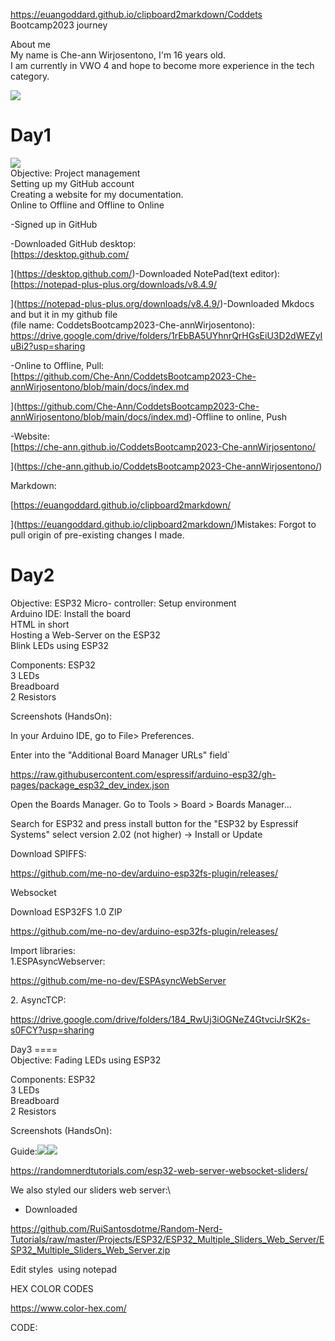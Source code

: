 https://euangoddard.github.io/clipboard2markdown/Coddets Bootcamp2023 journey

About me\
My name is Che-ann Wirjosentono, I'm 16 years old.\
I am currently in VWO 4 and hope to become more experience in the tech category.

![](https://lh3.googleusercontent.com/Q4PFfXRgJi3zq0ZL0lF1ovapGtCA4y7lQIoImziGY2WyKQzQlckcSXkeIT0hWAImx0hvYE-qllkOSdcn2bGpZ8s4nAaXaOfauXCSo-A6YZnEJWiwj8fBp1vlcEh9MjT7pRbQs9ouKOo69I121pU9Yng)

Day1
====

![](https://lh6.googleusercontent.com/FGppJy3FgUxnJq_vaz2DsTyv9dnMHdPssVQeRh1Ff57XO8RYIdHrl8UyoFttl8nAW_D9WujnWtqhpen2oDJvIEAa8cY3FDuJ4Omw3dVFtEUa9O-eb1Cela19pdJVtF86SzZpY0ZvOAYPnqZVJYbHiK0)\
Objective:  Project management\
Setting up my GitHub account\
Creating a website for my documentation.\
Online to Offline and Offline to Online

-Signed up in GitHub

-Downloaded GitHub desktop:\
[https://desktop.github.com/

](https://desktop.github.com/)-Downloaded NotePad(text editor):\
[https://notepad-plus-plus.org/downloads/v8.4.9/

](https://notepad-plus-plus.org/downloads/v8.4.9/)-Downloaded Mkdocs and but it in my github file\
(file name: CoddetsBootcamp2023-Che-annWirjosentono):\
<https://drive.google.com/drive/folders/1rEbBA5UYhnrQrHGsEiU3D2dWEZyIuBi2?usp=sharing>

-Online to Offline, Pull:\
[https://github.com/Che-Ann/CoddetsBootcamp2023-Che-annWirjosentono/blob/main/docs/index.md

](https://github.com/Che-Ann/CoddetsBootcamp2023-Che-annWirjosentono/blob/main/docs/index.md)-Offline to online, Push

-Website:\
[https://che-ann.github.io/CoddetsBootcamp2023-Che-annWirjosentono/

](https://che-ann.github.io/CoddetsBootcamp2023-Che-annWirjosentono/)

Markdown:

[https://euangoddard.github.io/clipboard2markdown/

](https://euangoddard.github.io/clipboard2markdown/)Mistakes: Forgot to pull origin of pre-existing changes I made.

Day2
====

Objective:  ESP32 Micro- controller: Setup environment\
Arduino IDE: Install the board\
HTML in short\
Hosting a Web-Server on the ESP32\
Blink LEDs using ESP32

Components:  ESP32\
3 LEDs\
Breadboard\
2 Resistors

Screenshots (HandsOn):

In your Arduino IDE, go to File> Preferences.

Enter into the "Additional Board Manager URLs" field`

<https://raw.githubusercontent.com/espressif/arduino-esp32/gh-pages/package_esp32_dev_index.json>

Open the Boards Manager. Go to Tools > Board > Boards Manager...

Search for ESP32 and press install button for the "ESP32 by Espressif Systems" select version 2.02 (not higher) -> Install or Update

Download SPIFFS:

<https://github.com/me-no-dev/arduino-esp32fs-plugin/releases/>

Websocket

Download ESP32FS 1.0 ZIP

<https://github.com/me-no-dev/arduino-esp32fs-plugin/releases/>

Import libraries:\
1.ESPAsyncWebserver:

<https://github.com/me-no-dev/ESPAsyncWebServer>

2\. AsyncTCP:

<https://drive.google.com/drive/folders/184_RwUj3iOGNeZ4GtvciJrSK2s-s0FCY?usp=sharing>

Day3
====\
Objective: Fading LEDs using ESP32

Components:  ESP32\
3 LEDs\
Breadboard\
2 Resistors

Screenshots (HandsOn):

Guide:![](https://lh5.googleusercontent.com/ZtXwVS2XrcSTgqx_fTqaj-7livtL1HpQqo1qGTFoncGoioednNchmHYSdARQdqyAdigAfWnxYCTYY9Y1hv-S3EYyuJ6CEik1750MzjPEzMzphLwe-9WNWkzRp4C5PTGkJwTe6jc9BdSQTmLEsIzSWC0)![](https://lh5.googleusercontent.com/8luDKNwBKy_7Lg6-LS0u5k0tUh6u7-KkA87eLavjASrt7xSgLB87Iv0PAWbdd7lPyfY7Bxl7S5YmRzItV8Lm5HmK8tWFvMDme1LoCoQSpz_kGsI1fkAPfKEmIs7T69jggIxta3cmXrwD9Uaire1_GpI)

<https://randomnerdtutorials.com/esp32-web-server-websocket-sliders/>

We also styled our sliders web server:\
- Downloaded

<https://github.com/RuiSantosdotme/Random-Nerd-Tutorials/raw/master/Projects/ESP32/ESP32_Multiple_Sliders_Web_Server/ESP32_Multiple_Sliders_Web_Server.zip>

Edit styles  using notepad

HEX COLOR CODES 

<https://www.color-hex.com/>

CODE: